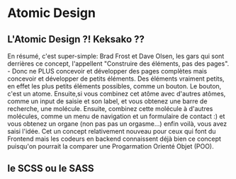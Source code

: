 # Atomic Design

## L'Atomic Design ?! Keksako ??

En résumé, c'est super-simple: Brad Frost et Dave Olsen, les gars qui sont derrières ce concept, l'appellent "Construire des éléments, pas des pages". - Donc ne PLUS concevoir et développer des pages complètes mais concevoir et développer de petits éléments. Des éléments vraiment petits, en effet les plus petits éléments possibles, comme un bouton. Le bouton, c'est un atome. Ensuite,si vous combinez cet  atôme avec d'autres atômes, comme un input de saisie et son label, et vous obtenez une barre de recherche, une molécule. Ensuite, combinez cette molécule à d'autres molécules, comme un menu de navigation et un formulaire de contact :) et vous obtenez  un organe (non pas pas un orgasme...) enfin voilà, vous avez saisi l'idée. Cet un concept relativement nouveau pour ceux qui font du Frontend mais les codeurs en backend connaissent déjà bien ce concept puisqu'on pourrait la comparer une Progarmation Orienté Objet (POO).




## le SCSS ou le SASS 
